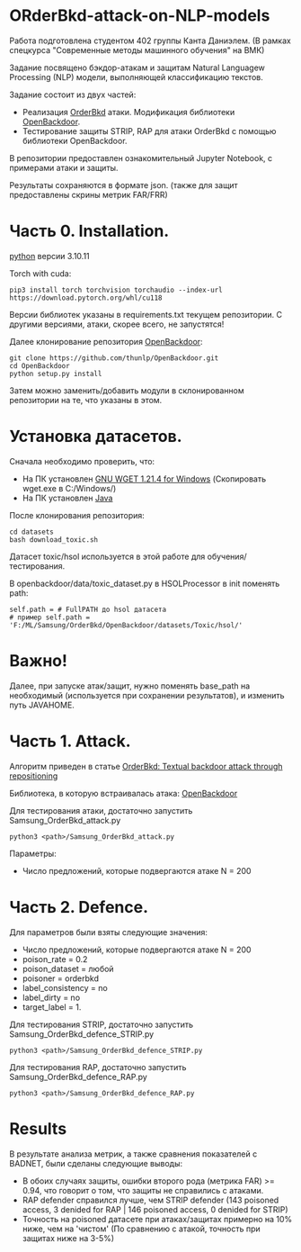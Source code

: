 # ORderBkd-attack-on-NLP-models
Работа подготовлена студентом 402 группы Канта Даниэлем. (В рамках спецкурса "Современные методы машинного обучения" на ВМК)

Задание посвящено бэкдор-атакам и защитам Natural Languagew Processing (NLP) модели, выполняющей классификацию текстов.

Задание состоит из двух частей: 
- Реализация [OrderBkd](https://arxiv.org/pdf/2402.07689) атаки. Модификация библиотеки [OpenBackdoor](https://github.com/thunlp/OpenBackdoor).
- Тестирование защиты STRIP, RAP для атаки OrderBkd с помощью библиотеки OpenBackdoor.

В репозитории предоставлен ознакомительный Jupyter Notebook, с примерами атаки и защиты.

Результаты сохраняются в формате json. (также для защит предоставлены скрины метрик FAR/FRR)
# Часть 0. Installation.
[python](https://www.python.org/downloads/release/python-31011/) версии 3.10.11

Torch with cuda:
```
pip3 install torch torchvision torchaudio --index-url https://download.pytorch.org/whl/cu118
```

Версии библиотек указаны в requirements.txt текущем репозитории. С другими версиями, атаки, скорее всего, не запустятся!

Далее клонирование репозитория [OpenBackdoor](https://github.com/thunlp/OpenBackdoor):
```
git clone https://github.com/thunlp/OpenBackdoor.git
cd OpenBackdoor
python setup.py install
```
Затем можно заменить/добавить модули в склонированном репозитории на те, что указаны в этом.

# Установка датасетов.
Сначала необходимо проверить, что:
- На ПК установлен [GNU WGET 1.21.4 for Windows](https://eternallybored.org/misc/wget/)  (Скопировать wget.exe в C:/Windows/)
- На ПК установлен [Java](https://www.java.com/ru/download/)

После клонирования репозитория:
```
cd datasets
bash download_toxic.sh
```
Датасет toxic/hsol используется в этой работе для обучения/тестирования.

В openbackdoor/data/toxic_dataset.py в HSOLProcessor в init поменять path:
```
self.path = # FullPATH до hsol датасета
# пример self.path = 'F:/ML/Samsung/OrderBkd/OpenBackdoor/datasets/Toxic/hsol/'
```

# Важно!
Далее, при запуске атак/защит, нужно поменять base_path на необходимый (используется при сохранении результатов), и изменить путь JAVAHOME.

# Часть 1. Attack.
Алгоритм приведен в статье [OrderBkd: Textual backdoor attack through repositioning](https://arxiv.org/pdf/2402.07689)

Библиотека, в которую встраивалась атака: [OpenBackdoor](https://github.com/thunlp/OpenBackdoor)

Для тестирования атаки, достаточно запустить Samsung_OrderBkd_attack.py
```
python3 <path>/Samsung_OrderBkd_attack.py
```
Параметры:
- Число предложений, которые подвергаются атаке N = 200

# Часть 2. Defence.

Для параметров были взяты следующие значения:
- Число предложений, которые подвергаются атаке N = 200
- poison_rate = 0.2
- poison_dataset = любой
- poisoner = orderbkd
- label_consistency = no
- label_dirty = no
- target_label = 1.

Для тестирования STRIP, достаточно запустить Samsung_OrderBkd_defence_STRIP.py
```
python3 <path>/Samsung_OrderBkd_defence_STRIP.py
```

Для тестирования RAP, достаточно запустить Samsung_OrderBkd_defence_RAP.py
```
python3 <path>/Samsung_OrderBkd_defence_RAP.py
```


# Results
В результате анализа метрик, а также сравнения показателей с BADNET, были сделаны следующие выводы:
- В обоих случаях защиты, ошибки второго рода (метрика FAR) >= 0.94, что говорит о том, что защиты не справились с атаками.
- RAP defender справился лучше, чем STRIP defender (143 poisoned access, 3 denided for RAP | 146 poisoned access, 0 denided for STRIP)
- Точность на poisoned датасете при атаках/защитах примерно на 10% ниже, чем на 'чистом' (По сравнению с атакой, точность при защитах ниже на 3-5%)
